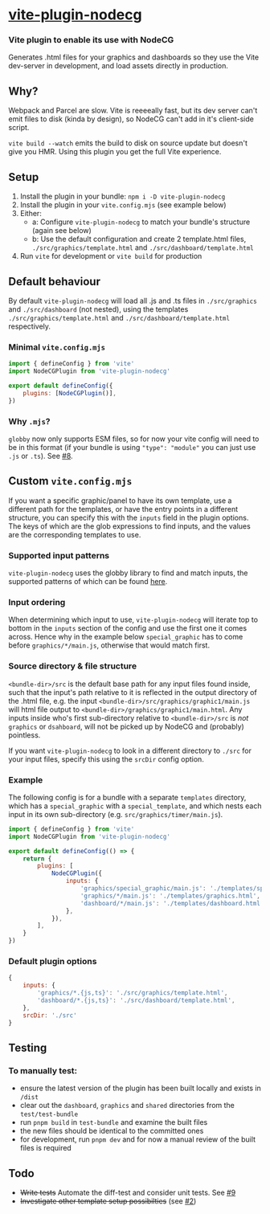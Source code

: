 # [vite-plugin-nodecg](https://www.npmjs.com/package/vite-plugin-nodecg)

### Vite plugin to enable its use with NodeCG

Generates .html files for your graphics and dashboards so they use the Vite dev-server in development, and load assets directly in production.

## Why?

Webpack and Parcel are slow. Vite is reeeeally fast, but its dev server can't emit files to disk (kinda by design), so NodeCG can't add in it's client-side script.

`vite build --watch` emits the build to disk on source update but doesn't give you HMR. Using this plugin you get the full Vite experience.

## Setup

1. Install the plugin in your bundle: `npm i -D vite-plugin-nodecg`
2. Install the plugin in your `vite.config.mjs` (see example below)
3. Either:
    - a: Configure `vite-plugin-nodecg` to match your bundle's structure (again see below)
    - b: Use the default configuration and create 2 template.html files, `./src/graphics/template.html` and `./src/dashboard/template.html`
4. Run `vite` for development or `vite build` for production

## Default behaviour

By default `vite-plugin-nodecg` will load all .js and .ts files in `./src/graphics` and `./src/dashboard` (not nested), using the templates `./src/graphics/template.html` and `./src/dashboard/template.html` respectively.

### Minimal `vite.config.mjs`

```javascript
import { defineConfig } from 'vite'
import NodeCGPlugin from 'vite-plugin-nodecg'

export default defineConfig({
    plugins: [NodeCGPlugin()],
})
```

### Why `.mjs`?

`globby` now only supports ESM files, so for now your vite config will need to be in this format (if your bundle is using `"type": "module"` you can just use `.js` or `.ts`). See [#8](https://github.com/Dan-Shields/vite-plugin-nodecg/issues/8).

## Custom `vite.config.mjs`

If you want a specific graphic/panel to have its own template, use a different path for the templates, or have the entry points in a different structure, you can specify this with the `inputs` field in the plugin options. The keys of which are the glob expressions to find inputs, and the values are the corresponding templates to use.

### Supported input patterns

`vite-plugin-nodecg` uses the globby library to find and match inputs, the supported patterns of which can be found [here](https://www.npmjs.com/package/globby#globbing-patterns).

### Input ordering

When determining which input to use, `vite-plugin-nodecg` will iterate top to bottom in the `inputs` section of the config and use the first one it comes across. Hence why in the example below `special_graphic` has to come before `graphics/*/main.js`, otherwise that would match first.

### Source directory & file structure

`<bundle-dir>/src` is the default base path for any input files found inside, such that the input's path relative to it is reflected in the output directory of the .html file, e.g. the input `<bundle-dir>/src/graphics/graphic1/main.js` will html file output to `<bundle-dir>/graphics/graphic1/main.html`. Any inputs inside who's first sub-directory relative to `<bundle-dir>/src` is _not_ `graphics` or `dsahboard`, will not be picked up by NodeCG and (probably) pointless. 

If you want `vite-plugin-nodecg` to look in a different directory to `./src` for your input files, specify this using the `srcDir` config option.

### Example

The following config is for a bundle with a separate `templates` directory, which has a `special_graphic` with a `special_template`, and which nests each input in its own sub-directory (e.g. `src/graphics/timer/main.js`).

```javascript
import { defineConfig } from 'vite'
import NodeCGPlugin from 'vite-plugin-nodecg'

export default defineConfig(() => {
    return {
        plugins: [
            NodeCGPlugin({
                inputs: {
                    'graphics/special_graphic/main.js': './templates/special_template.html',
                    'graphics/*/main.js': './templates/graphics.html',
                    'dashboard/*/main.js': './templates/dashboard.html',
                },
            }),
        ],
    }
})
```

### Default plugin options

```javascript
{
    inputs: {
        'graphics/*.{js,ts}': './src/graphics/template.html',
        'dashboard/*.{js,ts}': './src/dashboard/template.html',
    },
    srcDir: './src'
}
```

## Testing

### To manually test:

-   ensure the latest version of the plugin has been built locally and exists in `/dist`
-   clear out the `dashboard`, `graphics` and `shared` directories from the `test/test-bundle`
-   run `pnpm build` in `test-bundle` and examine the built files
-   the new files should be identical to the committed ones
-   for development, run `pnpm dev` and for now a manual review of the built files is required

## Todo

-   ~~Write tests~~ Automate the diff-test and consider unit tests. See [#9](https://github.com/Dan-Shields/vite-plugin-nodecg/issues/9)
-   ~~Investigate other template setup possibilties~~ (see [#2](https://github.com/Dan-Shields/vite-plugin-nodecg/issues/2))
